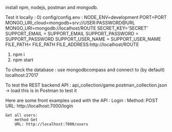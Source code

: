 install npm, nodejs, postman and mongodb.

Test it locally :
 0) config/config.env : 
	NODE_ENV=development
	PORT=PORT
	MONGO_URI_cloud=mongodb+srv://USER:PASSWORD@URL
	MONGO_URI=mongodb://localhost/ROUTE
	SECRET_KEY='SECRET'
	SUPPORT_EMAIL = SUPPORT_EMAIL
	SUPPORT_PASSWORD = SUPPORT_PASSWORD
	SUPPORT_USER_NAME = SUPPORT_USER_NAME
	FILE_PATH= FILE_PATH
	FILE_ADDRESS:http://localhost/ROUTE
	
 1)	npm i 
 2)	npm start

To check the database : 
	use mongodbcompass and connect to (by default) localhost:27017

To test the REST backend API :
	api_collection/game.postman_collection.json
			-> load this is in Postman to test it

Here are some front examples used with the API :
	Login :
		Method: POST
		URL: http://localhost:7000/login
		
	Get all users:
		method Get
		URL: http://localhost:7000/users
		
